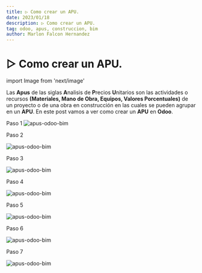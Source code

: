 ```yaml
---
title: ▷ Como crear un APU.
date: 2023/01/18
description: ▷ Como crear un APU.
tag: odoo, apus, construccion, bim
author: Marlon Falcon Hernandez
---
```


# ▷ Como crear un APU.
import Image from 'next/image'


Las **Apus** de las siglas **A**nalisis de **P**recios **U**nitarios son las actividades o recursos **(Materiales, Mano de Obra, Equipos, Valores Porcentuales)** de un proyecto o de una obra en construcción en las cuales se pueden agrupar en un **APU**. En este post vamos a ver como crear un **APU** en **Odoo**.

Paso 1
<Image
  src="/images/posts/apus-odoo-bim-01.jpg"
  alt="apus-odoo-bim"
  width={808}
  height={531}
  priority
  className="next-image"
/>

Paso 2

<Image
  src="/images/posts/apus-odoo-bim-02.jpg"
  alt="apus-odoo-bim"
  width={808}
  height={362}
  priority
  className="next-image"
/>

Paso 3

<Image
  src="/images/posts/apus-odoo-bim-03.jpg"
  alt="apus-odoo-bim"
  width={713}
  height={352}
  priority
  className="next-image"
/>

Paso 4

<Image
  src="/images/posts/apus-odoo-bim-04.jpg"
  alt="apus-odoo-bim"
  width={1280}
  height={1090}
  priority
  className="next-image"
/>

Paso 5

<Image
  src="/images/posts/apus-odoo-bim-05.jpg"
  alt="apus-odoo-bim"
  width={1280}
  height={1079}
  priority
  className="next-image"
/>

Paso 6

<Image
  src="/images/posts/apus-odoo-bim-06.jpg"
  alt="apus-odoo-bim"
  width={1280}
  height={1029}
  priority
  className="next-image"
/>

Paso 7

<Image
  src="/images/posts/apus-odoo-bim-07.jpg"
  alt="apus-odoo-bim"
  width={1280}
  height={931}
  priority
  className="next-image"
/>
